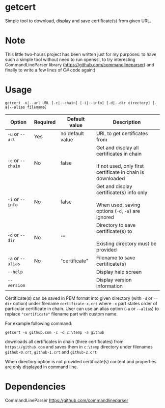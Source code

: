 # getcert
Simple tool to download, display and save certificate(s) from given URL. 

# Note
This little two-hours project has been written just for my purposes: to have such a simple tool without need to run openssl, to try interesting CommandLineParser library (https://github.com/commandlineparser) and finally to write a few lines of C# code again:)   

# Usage
```shell
getcert -u|--url URL [-c|--chain] [-i|--info] [-d|--dir directory] [-a|--alias filename]
```
| **Option**        | **Required** | **Default value** | **Description**                                                                                                 |
|-------------------|--------------|-------------------|-----------------------------------------------------------------------------------------------------------------|
| `-u` or `--url`   | Yes          | no default value  | URL to get certificates from                                                                                    |
| `-c` or `--chain` | No           | false             | Get and display all certificates in chain  <br>  <br>If not used, only first certificate in chain is downloaded |
| `-i` or `--info`  | No           | false             | Get and display certificate(s) info only  <br>  <br>When used, saving options (`-d`, `-a`) are ignored          |
| `-d` or `--dir`   | No           | ""                | Directory to save certificate(s) to  <br>  <br>Existing directory must be provided                              |
| `-a` or `--alias` | No           | "certificate"     | Filename to save certificate(s)                                                                                 |
| `--help`          |              |                   | Display help screen                                                                                             |
| `--version`       |              |                   | Display version information                                                                                     |


Certificate(s) can be saved in PEM format into given directory (with `-d` or `--dir` option) under filename `certificate-x.crt` where `-x` part states order of particular certificate in chain. User can use an alias option (`-a` or `--alias`) to replace `"certificate"` filename part with custom name.

For example following command:
```shell
getcert -u github.com -c -d c:\temp -a github
```
downloads all certificates in chain (three certificates) from `https://github.com` and saves them in `c:\temp` directory under filenames `github-0.crt`, `github-1.crt` and `github-2.crt`

When directory option is not provided certificate(s) content and properties are only displayed in command line.

# Dependencies

CommandLineParser https://github.com/commandlineparser
